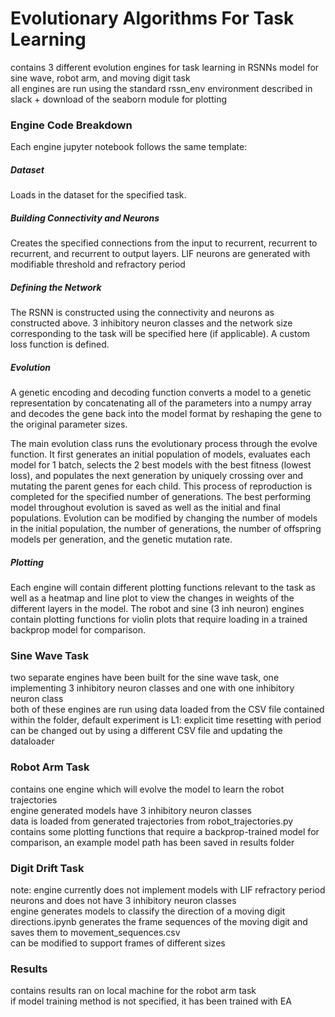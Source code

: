 # Evolutionary Algorithms For Task Learning
contains 3 different evolution engines for task learning in RSNNs model for sine wave, robot arm, and moving digit task  
all engines are run using the standard rssn_env environment described in slack + download of the seaborn module for plotting

### Engine Code Breakdown
Each engine jupyter notebook follows the same template:
##### Dataset
Loads in the dataset for the specified task.
##### Building Connectivity and Neurons
Creates the specified connections from the input to recurrent, recurrent to recurrent, and recurrent to output layers. LIF neurons are generated with modifiable threshold and refractory period
##### Defining the Network
The RSNN is constructed using the connectivity and neurons as constructed above. 3 inhibitory neuron classes and the network size corresponding to the task will be specified here (if applicable). A custom loss function is defined.
##### Evolution
A genetic encoding and decoding function converts a model to a genetic representation by concatenating all of the parameters into a numpy array and decodes the gene back into the model format by reshaping the gene to the original parameter sizes.

The main evolution class runs the evolutionary process through the evolve function. It first generates an initial population of models, evaluates each model for 1 batch,
selects the 2 best models with the best fitness (lowest loss), and populates the next generation by uniquely crossing over and mutating the parent genes for each child. This process of reproduction is completed for the specified number of generations. The best performing model throughout evolution is saved as well as the initial and final populations. Evolution can be modified by changing the number of models in the initial population, the number of generations, the number of offspring models per generation, and the genetic mutation rate. 
##### Plotting
Each engine will contain different plotting functions relevant to the task as well as a heatmap and line plot to view the changes in weights of the different layers in the model. The robot and sine (3 inh neuron) engines contain plotting functions for violin plots that require loading in a trained backprop model for comparison. 

### Sine Wave Task
two separate engines have been built for the sine wave task, one implementing 3 inhibitory neuron classes and one with one inhibitory neuron class  
both of these engines are run using data loaded from the CSV file contained within the folder, default experiment is L1: explicit time   resetting with period can be changed out by using a different CSV file and updating the dataloader  

### Robot Arm Task
contains one engine which will evolve the model to learn the robot trajectories  
engine generated models have 3 inhibitory neuron classes  
data is loaded from generated trajectories from robot_trajectories.py  
contains some plotting functions that require a backprop-trained model for comparison, an example model path has been saved in results folder

### Digit Drift Task
note: engine currently does not implement models with LIF refractory period neurons and does not have 3 inhibitory neuron classes  
engine generates models to classify the direction of a moving digit  
directions.ipynb generates the frame sequences of the moving digit and saves them to movement_sequences.csv  
can be modified to support frames of different sizes  

### Results 
contains results ran on local machine for the robot arm task  
if model training method is not specified, it has been trained with EA  
